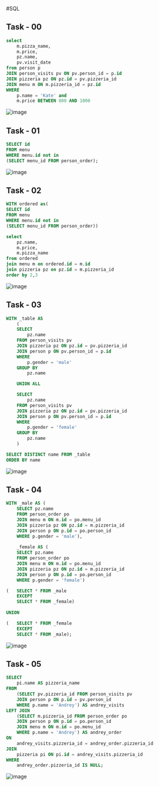 #SQL

## Task - 00
```sql
select
	m.pizza_name,
	m.price,
	pz.name,
	pv.visit_date
from person p
JOIN person_visits pv ON pv.person_id = p.id
JOIN pizzeria pz ON pz.id = pv.pizzeria_id
JOIN menu m ON m.pizzeria_id = pz.id
WHERE 
	p.name = 'Kate' and
	m.price BETWEEN 800 AND 1000
```
![image](https://github.com/CheAm1337/select/assets/115126424/dee3f598-3ecb-493f-9605-372060c1f522)

## Task - 01
```sql
SELECT id
FROM menu
WHERE menu.id not in 
(SELECT menu_id FROM person_order);
```
![image](https://github.com/CheAm1337/select/assets/115126424/77769b38-ff44-433e-822d-9b7a61a03f4e)

## Task - 02
```sql
WITH ordered as(
SELECT id
FROM menu
WHERE menu.id not in 
(SELECT menu_id FROM person_order))

select 
	pz.name,
	m.price,
	m.pizza_name
from ordered
join menu m on ordered.id = m.id
join pizzeria pz on pz.id = m.pizzeria_id
order by 2,3
```

![image](https://github.com/CheAm1337/select/assets/115126424/03793e67-86fc-4f69-a523-8523559f4485)

## Task - 03
```sql
WITH _table AS 
	(
    SELECT 
        pz.name 
    FROM person_visits pv
	JOIN pizzeria pz ON pz.id = pv.pizzeria_id
    JOIN person p ON pv.person_id = p.id
    WHERE 
        p.gender = 'male'
    GROUP BY
        pz.name

    UNION ALL

    SELECT
        pz.name
    FROM person_visits pv
	JOIN pizzeria pz ON pz.id = pv.pizzeria_id
    JOIN person p ON pv.person_id = p.id
    WHERE
        p.gender = 'female'
    GROUP BY 
        pz.name
	)

SELECT DISTINCT name FROM _table
ORDER BY name
```
![image](https://github.com/CheAm1337/select/assets/115126424/f95aa662-3c82-4f89-beeb-e8264f1eb95d)

## Task - 04
```sql
WITH _male AS (
    SELECT pz.name
    FROM person_order po
    JOIN menu m ON m.id = po.menu_id
    JOIN pizzeria pz ON pz.id = m.pizzeria_id
	JOIN person p ON p.id = po.person_id
    WHERE p.gender = 'male'),
		
    _female AS (
    SELECT pz.name
    FROM person_order po
    JOIN menu m ON m.id = po.menu_id
    JOIN pizzeria pz ON pz.id = m.pizzeria_id
	JOIN person p ON p.id = po.person_id
    WHERE p.gender = 'female')

(   SELECT * FROM _male
    EXCEPT
    SELECT * FROM _female)
	
UNION

(   SELECT * FROM _female
    EXCEPT
    SELECT * FROM _male);
```
![image](https://github.com/CheAm1337/select/assets/115126424/1c19cf01-4ca0-4363-84ff-cba1634c173c)


## Task - 05
```sql
SELECT 
    pi.name AS pizzeria_name 
FROM 
    (SELECT pv.pizzeria_id FROM person_visits pv
    JOIN person p ON p.id = pv.person_id
    WHERE p.name = 'Andrey') AS andrey_visits
LEFT JOIN 
    (SELECT m.pizzeria_id FROM person_order po
    JOIN person p ON p.id = po.person_id
    JOIN menu m ON m.id = po.menu_id
    WHERE p.name = 'Andrey') AS andrey_order 
ON 
    andrey_visits.pizzeria_id = andrey_order.pizzeria_id
JOIN 
    pizzeria pi ON pi.id = andrey_visits.pizzeria_id
WHERE 
    andrey_order.pizzeria_id IS NULL;
```
![image](https://github.com/CheAm1337/select/assets/115126424/78fdd205-6ed0-46dc-96d9-32a4a04a4669)
